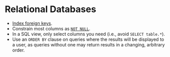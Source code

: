 # Relational Databases

- [Index foreign keys].
- Constrain most columns as [`NOT NULL`].
- In a SQL view, only select columns you need (i.e., avoid `SELECT table.*`).
- Use an `ORDER BY` clause on queries where the results will be displayed to a
  user, as queries without one may return results in a changing, arbitrary
  order.

[index foreign keys]: https://tomafro.net/2009/08/using-indexes-in-rails-index-your-associations
[`not null`]: http://www.postgresql.org/docs/9.1/static/ddl-constraints.html#AEN2444

